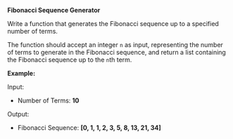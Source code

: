 **Fibonacci Sequence Generator**

Write a function that generates the Fibonacci sequence up to a specified number of terms.

The function should accept an integer `n` as input, representing the number of terms to generate in the Fibonacci sequence, and return a list containing the Fibonacci sequence up to the `n`th term.

**Example:**

Input:
- Number of Terms: **10**

Output:
- Fibonacci Sequence: **[0, 1, 1, 2, 3, 5, 8, 13, 21, 34]**
